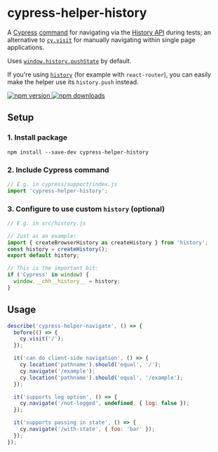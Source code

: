 # cypress-helper-history

A [Cypress](https://www.cypress.io/) [command](https://docs.cypress.io/api/cypress-api/custom-commands.html) for navigating via the [History API](https://developer.mozilla.org/en-US/docs/Web/API/History_API) during tests; an alternative to [`cy.visit`](https://docs.cypress.io/api/commands/visit.html) for manually navigating within single page applications.

Uses [`window.history.pushState`](https://developer.mozilla.org/en-US/docs/Web/API/History/pushState) by default.

If you're using [`history`](https://www.npmjs.com/package/history) (for example with `react-router`), you can easily make the helper use its `history.push` instead.

[![npm version](https://img.shields.io/npm/v/cypress-helper-history.svg?style=flat-square) ![npm downloads](https://img.shields.io/npm/dm/cypress-helper-history?style=flat-square)](https://www.npmjs.com/package/cypress-helper-history)

## Setup

### 1. Install package

```shell
npm install --save-dev cypress-helper-history
```

### 2. Include Cypress command

```js
// E.g. in cypress/support/index.js
import 'cypress-helper-history';
```

### 3. Configure to use custom `history` (optional)

```js
// E.g. in src/history.js

// Just as an example:
import { createBrowserHistory as createHistory } from 'history';
const history = createHistory();
export default history;

// This is the important bit:
if ('Cypress' in window) {
  window.__chh__history__ = history;
}
```

## Usage

```js
describe('cypress-helper-navigate', () => {
  before(() => {
    cy.visit('/');
  });

  it('can do client-side navigation', () => {
    cy.location('pathname').should('equal', '/');
    cy.navigate('/example');
    cy.location('pathname').should('equal', '/example');
  });

  it('supports log option', () => {
    cy.navigate('/not-logged', undefined, { log: false });
  });

  it('supports passing in state', () => {
    cy.navigate('/with-state', { foo: 'bar' });
  });
});
```
